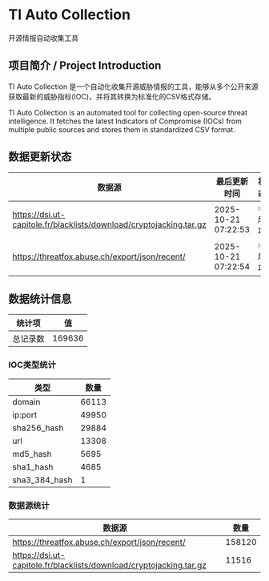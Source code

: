 # TI Auto Collection

 开源情报自动收集工具

## 项目简介 / Project Introduction

TI Auto Collection 是一个自动化收集开源威胁情报的工具，能够从多个公开来源获取最新的威胁指标(IOC)，并将其转换为标准化的CSV格式存储。

TI Auto Collection is an automated tool for collecting open-source threat intelligence. It fetches the latest Indicators of Compromise (IOCs) from multiple public sources and stores them in standardized CSV format.

## 数据更新状态

| 数据源 | 最后更新时间 | 状态 |
|--------|------------|------|
| https://dsi.ut-capitole.fr/blacklists/download/cryptojacking.tar.gz | 2025-10-21 07:22:53 | ✅ 成功 |
| https://threatfox.abuse.ch/export/json/recent/ | 2025-10-21 07:22:54 | ✅ 成功 |















































































































































































































## 数据统计信息

| 统计项 | 值 |
|--------|----|
| 总记录数 | 169636 |

### IOC类型统计

| 类型 | 数量 |
|------|------|
| domain | 66113 |
| ip:port | 49950 |
| sha256_hash | 29884 |
| url | 13308 |
| md5_hash | 5695 |
| sha1_hash | 4685 |
| sha3_384_hash | 1 |

### 数据源统计

| 数据源 | 数量 |
|--------|------|
| https://threatfox.abuse.ch/export/json/recent/ | 158120 |
| https://dsi.ut-capitole.fr/blacklists/download/cryptojacking.tar.gz | 11516 |
